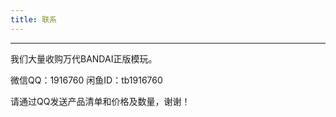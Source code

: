 ```yaml
---
title: 联系
---
```

<hr style="border-color: silver"/>
<p>我们大量收购万代BANDAI正版模玩。</p>
<p>微信QQ：1916760 闲鱼ID：tb1916760</p>
<p>请通过QQ发送产品清单和价格及数量，谢谢！</p>
